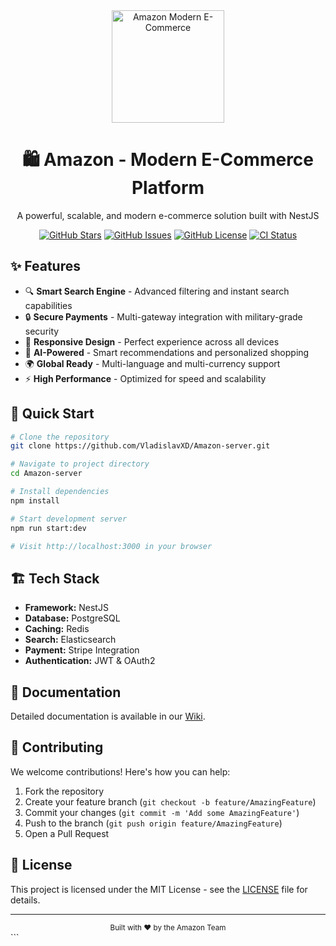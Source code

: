 <div align="center">
  <a href="https://github.com/VladislavXD/Amazon-server">
    <img src="https://raw.githubusercontent.com/VladislavXD/Amazon-server/main/assets/logo.svg" alt="Amazon Modern E-Commerce" width="180"/>
  </a>

  <h1>🛍️ Amazon - Modern E-Commerce Platform</h1>

  <p>A powerful, scalable, and modern e-commerce solution built with NestJS</p>

  [![GitHub Stars](https://img.shields.io/github/stars/VladislavXD/Amazon-server?style=for-the-badge)](https://github.com/VladislavXD/Amazon-server/stargazers)
  [![GitHub Issues](https://img.shields.io/github/issues/VladislavXD/Amazon-server?style=for-the-badge)](https://github.com/VladislavXD/Amazon-server/issues)
  [![GitHub License](https://img.shields.io/github/license/VladislavXD/Amazon-server?style=for-the-badge)](https://github.com/VladislavXD/Amazon-server/blob/main/LICENSE)
  [![CI Status](https://img.shields.io/github/workflow/status/VladislavXD/Amazon-server/CI?style=for-the-badge)](https://github.com/VladislavXD/Amazon-server/actions)
</div>

## ✨ Features

- 🔍 **Smart Search Engine** - Advanced filtering and instant search capabilities
- 🔒 **Secure Payments** - Multi-gateway integration with military-grade security
- 📱 **Responsive Design** - Perfect experience across all devices
- 🤖 **AI-Powered** - Smart recommendations and personalized shopping
- 🌍 **Global Ready** - Multi-language and multi-currency support
- ⚡ **High Performance** - Optimized for speed and scalability

## 🚀 Quick Start

```bash
# Clone the repository
git clone https://github.com/VladislavXD/Amazon-server.git

# Navigate to project directory
cd Amazon-server

# Install dependencies
npm install

# Start development server
npm run start:dev

# Visit http://localhost:3000 in your browser
```

## 🏗️ Tech Stack

- **Framework:** NestJS
- **Database:** PostgreSQL
- **Caching:** Redis
- **Search:** Elasticsearch
- **Payment:** Stripe Integration
- **Authentication:** JWT & OAuth2

## 📖 Documentation

Detailed documentation is available in our [Wiki](https://github.com/VladislavXD/Amazon-server/wiki).

## 🤝 Contributing

We welcome contributions! Here's how you can help:

1. Fork the repository
2. Create your feature branch (`git checkout -b feature/AmazingFeature`)
3. Commit your changes (`git commit -m 'Add some AmazingFeature'`)
4. Push to the branch (`git push origin feature/AmazingFeature`)
5. Open a Pull Request

## 📝 License

This project is licensed under the MIT License - see the [LICENSE](LICENSE) file for details.

---

<div align="center">
  <sub>Built with ❤️ by the Amazon Team</sub>
</div>
```